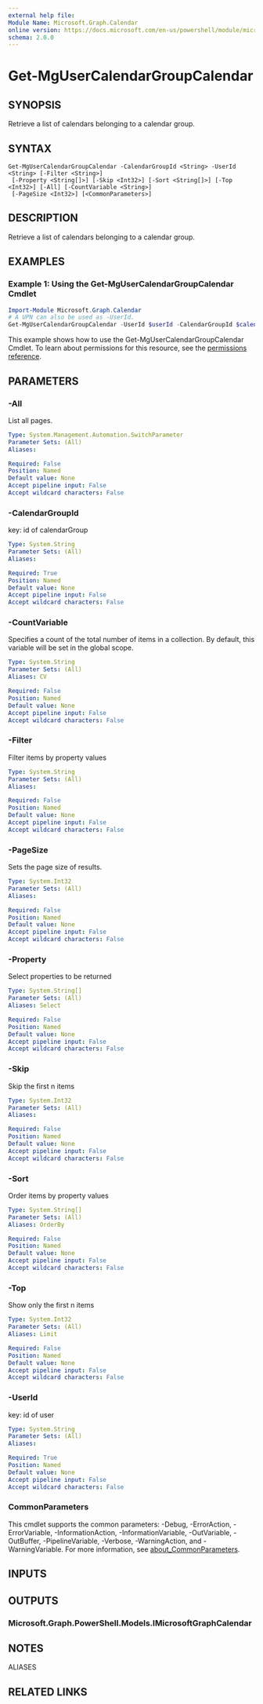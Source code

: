 ```yaml
---
external help file:
Module Name: Microsoft.Graph.Calendar
online version: https://docs.microsoft.com/en-us/powershell/module/microsoft.graph.calendar/get-mgusercalendargroupcalendar
schema: 2.0.0
---
```


# Get-MgUserCalendarGroupCalendar

## SYNOPSIS
Retrieve a list of calendars belonging to a calendar group.

## SYNTAX

```
Get-MgUserCalendarGroupCalendar -CalendarGroupId <String> -UserId <String> [-Filter <String>]
 [-Property <String[]>] [-Skip <Int32>] [-Sort <String[]>] [-Top <Int32>] [-All] [-CountVariable <String>]
 [-PageSize <Int32>] [<CommonParameters>]
```

## DESCRIPTION
Retrieve a list of calendars belonging to a calendar group.

## EXAMPLES

### Example 1: Using the Get-MgUserCalendarGroupCalendar Cmdlet
```powershell
Import-Module Microsoft.Graph.Calendar
# A UPN can also be used as -UserId.
Get-MgUserCalendarGroupCalendar -UserId $userId -CalendarGroupId $calendarGroupId
```

This example shows how to use the Get-MgUserCalendarGroupCalendar Cmdlet.
To learn about permissions for this resource, see the [permissions reference](/graph/permissions-reference).

## PARAMETERS

### -All
List all pages.

```yaml
Type: System.Management.Automation.SwitchParameter
Parameter Sets: (All)
Aliases:

Required: False
Position: Named
Default value: None
Accept pipeline input: False
Accept wildcard characters: False
```

### -CalendarGroupId
key: id of calendarGroup

```yaml
Type: System.String
Parameter Sets: (All)
Aliases:

Required: True
Position: Named
Default value: None
Accept pipeline input: False
Accept wildcard characters: False
```

### -CountVariable
Specifies a count of the total number of items in a collection.
By default, this variable will be set in the global scope.

```yaml
Type: System.String
Parameter Sets: (All)
Aliases: CV

Required: False
Position: Named
Default value: None
Accept pipeline input: False
Accept wildcard characters: False
```

### -Filter
Filter items by property values

```yaml
Type: System.String
Parameter Sets: (All)
Aliases:

Required: False
Position: Named
Default value: None
Accept pipeline input: False
Accept wildcard characters: False
```

### -PageSize
Sets the page size of results.

```yaml
Type: System.Int32
Parameter Sets: (All)
Aliases:

Required: False
Position: Named
Default value: None
Accept pipeline input: False
Accept wildcard characters: False
```

### -Property
Select properties to be returned

```yaml
Type: System.String[]
Parameter Sets: (All)
Aliases: Select

Required: False
Position: Named
Default value: None
Accept pipeline input: False
Accept wildcard characters: False
```

### -Skip
Skip the first n items

```yaml
Type: System.Int32
Parameter Sets: (All)
Aliases:

Required: False
Position: Named
Default value: None
Accept pipeline input: False
Accept wildcard characters: False
```

### -Sort
Order items by property values

```yaml
Type: System.String[]
Parameter Sets: (All)
Aliases: OrderBy

Required: False
Position: Named
Default value: None
Accept pipeline input: False
Accept wildcard characters: False
```

### -Top
Show only the first n items

```yaml
Type: System.Int32
Parameter Sets: (All)
Aliases: Limit

Required: False
Position: Named
Default value: None
Accept pipeline input: False
Accept wildcard characters: False
```

### -UserId
key: id of user

```yaml
Type: System.String
Parameter Sets: (All)
Aliases:

Required: True
Position: Named
Default value: None
Accept pipeline input: False
Accept wildcard characters: False
```

### CommonParameters
This cmdlet supports the common parameters: -Debug, -ErrorAction, -ErrorVariable, -InformationAction, -InformationVariable, -OutVariable, -OutBuffer, -PipelineVariable, -Verbose, -WarningAction, and -WarningVariable. For more information, see [about_CommonParameters](http://go.microsoft.com/fwlink/?LinkID=113216).

## INPUTS

## OUTPUTS

### Microsoft.Graph.PowerShell.Models.IMicrosoftGraphCalendar

## NOTES

ALIASES

## RELATED LINKS

